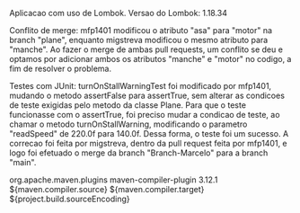 Aplicacao com uso de Lombok.
Versao do Lombok: 1.18.34

Conflito de merge:
mfp1401 modificou o atributo "asa" para "motor" na branch "plane", 
enquanto migstreva modificou o mesmo atributo para "manche".
Ao fazer o merge de ambas pull requests, um conflito se deu e optamos por
adicionar ambos os atributos "manche" e "motor" no codigo, a fim de resolver o problema.

Testes com JUnit:
turnOnStallWarningTest foi modificado por mfp1401, mudando o metodo assertFalse para assertTrue, 
sem alterar as condicoes de teste exigidas pelo metodo da classe Plane. Para que o teste funcionasse
com o assertTrue, foi preciso mudar a condicao de teste, ao chamar o metodo turnOnStallWarning, 
modificando o parametro "readSpeed" de 220.0f para 140.0f. Dessa forma, o teste foi um sucesso.
A correcao foi feita por migstreva, dentro da pull request feita por mfp1401, e logo foi efetuado
o merge da branch "Branch-Marcelo" para a branch "main".

<build>
        <plugins>
            <!-- Plugin para garantir compilação com Java 21 -->
            <plugin>
                <groupId>org.apache.maven.plugins</groupId>
                <artifactId>maven-compiler-plugin</artifactId>
                <version>3.12.1</version>
                <configuration>
                    <source>${maven.compiler.source}</source>
                    <target>${maven.compiler.target}</target>
                    <encoding>${project.build.sourceEncoding}</encoding>
                </configuration>
            </plugin>
        </plugins>
    </build>

